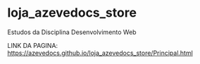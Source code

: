 # loja_azevedocs_store
Estudos da Disciplina Desenvolvimento Web

LINK DA PAGINA: https://azevedocs.github.io/loja_azevedocs_store/Principal.html
